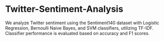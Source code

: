 # Twitter-Sentiment-Analysis
We analyze Twitter sentiment using the Sentiment140 dataset with Logistic Regression, Bernoulli Naive Bayes, and SVM classifiers, utilizing TF-IDF. Classifier performance is evaluated based on accuracy and F1 scores.
